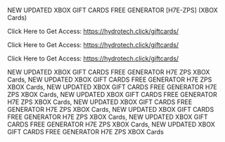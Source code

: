 NEW UPDATED XBOX GIFT CARDS FREE GENERATOR [H7E-ZPS] (XBOX Cards)

Click Here to Get Access: https://hydrotech.click/giftcards/

Click Here to Get Access: https://hydrotech.click/giftcards/

Click Here to Get Access: https://hydrotech.click/giftcards/

NEW UPDATED XBOX GIFT CARDS FREE GENERATOR H7E ZPS XBOX Cards, NEW UPDATED XBOX GIFT CARDS FREE GENERATOR H7E ZPS XBOX Cards, NEW UPDATED XBOX GIFT CARDS FREE GENERATOR H7E ZPS XBOX Cards, NEW UPDATED XBOX GIFT CARDS FREE GENERATOR H7E ZPS XBOX Cards, NEW UPDATED XBOX GIFT CARDS FREE GENERATOR H7E ZPS XBOX Cards, NEW UPDATED XBOX GIFT CARDS FREE GENERATOR H7E ZPS XBOX Cards, NEW UPDATED XBOX GIFT CARDS FREE GENERATOR H7E ZPS XBOX Cards, NEW UPDATED XBOX GIFT CARDS FREE GENERATOR H7E ZPS XBOX Cards
